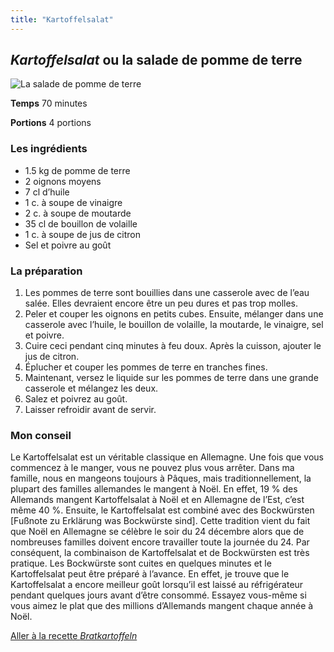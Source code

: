 ```yaml
---
title: "Kartoffelsalat"
---
```


## ***Kartoffelsalat* ou la salade de pomme de terre**

![La salade de pomme de terre](/images/Kartoffelsalat.jpg)

**Temps**       70 minutes

**Portions**    4 portions



### **Les ingrédients**
* 1.5 kg de pomme de terre
* 2 oignons moyens
* 7 cl d’huile
* 1 c. à soupe de vinaigre
* 2 c. à soupe de moutarde
* 35 cl de bouillon de volaille
* 1 c. à soupe de jus de citron
* Sel et poivre au goût

### **La préparation**
1. Les pommes de terre sont bouillies dans une casserole avec de l’eau salée. Elles devraient encore être un peu dures et pas trop molles.
2. Peler et couper les oignons en petits cubes. Ensuite, mélanger dans une casserole avec l’huile, le bouillon de volaille, la moutarde, le vinaigre, sel et poivre.
3. Cuire ceci pendant cinq minutes à feu doux. Après la cuisson, ajouter le jus de citron.
4. Éplucher et couper les pommes de terre en tranches fines.
5. Maintenant, versez le liquide sur les pommes de terre dans une grande casserole et mélangez les deux.
6. Salez et poivrez au goût.
7. Laisser refroidir avant de servir.

### **Mon conseil**

Le Kartoffelsalat est un véritable classique en Allemagne. Une fois que vous commencez à le manger, vous ne pouvez plus vous arrêter. Dans ma famille, nous en mangeons toujours à Pâques, mais traditionnellement, la plupart des familles allemandes le mangent à Noël. En effet, 19  % des Allemands mangent Kartoffelsalat à Noël et en Allemagne de l’Est, c’est même 40  %. Ensuite, le Kartoffelsalat est combiné avec des Bockwürsten [Fußnote zu Erklärung was Bockwürste sind]. Cette tradition vient du fait que Noël en Allemagne se célèbre le soir du 24 décembre alors que de nombreuses familles doivent encore travailler toute la journée du 24. Par conséquent, la combinaison de Kartoffelsalat et de Bockwürsten est très pratique. Les Bockwürste sont cuites en quelques minutes et le Kartoffelsalat peut être préparé à l’avance. En effet, je trouve que le Kartoffelsalat a encore meilleur goût lorsqu’il est laissé au réfrigérateur pendant quelques jours avant d’être consommé. Essayez vous-même si vous aimez le plat que des millions d’Allemands mangent chaque année à Noël.

[Aller à la recette *Bratkartoffeln*](https://xlilix2312.github.io/Kartoffel/bratkartoffeln/)
